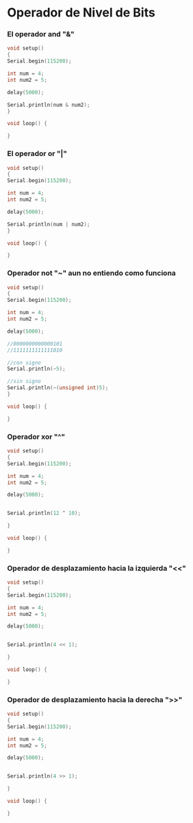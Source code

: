 # Operador de Nivel de Bits

### El operador and "&" 

```c++
void setup() 
{
Serial.begin(115200);

int num = 4;
int num2 = 5;

delay(5000);

Serial.println(num & num2);
}

void loop() {

}
```

### El operador or "|"

```c++
void setup() 
{
Serial.begin(115200);

int num = 4;
int num2 = 5;

delay(5000);

Serial.println(num | num2);
}

void loop() {

}
```

### Operador not "~" aun no entiendo como funciona

```c++
void setup() 
{
Serial.begin(115200);

int num = 4;
int num2 = 5;

delay(5000);

//0000000000000101
//1111111111111010

//con signo
Serial.println(~5);

//sin signo
Serial.println(~(unsigned int)5);
}

void loop() {

}
```

### Operador xor "^"
```c++
void setup() 
{
Serial.begin(115200);

int num = 4;
int num2 = 5;

delay(5000);


Serial.println(12 ^ 10);

}

void loop() {

}
```

### Operador de desplazamiento hacia la izquierda "<<"
```c++
void setup() 
{
Serial.begin(115200);

int num = 4;
int num2 = 5;

delay(5000);


Serial.println(4 << 1);

}

void loop() {

}
```

### Operador de desplazamiento hacia la derecha ">>"

```c++
void setup() 
{
Serial.begin(115200);

int num = 4;
int num2 = 5;

delay(5000);


Serial.println(4 >> 1);

}

void loop() {

}
```

